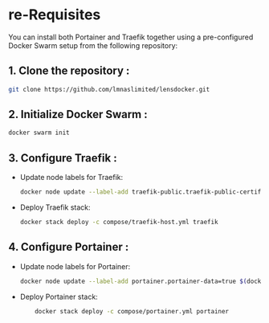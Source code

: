 # re-Requisites
You can install both Portainer and Traefik together using a pre-configured Docker Swarm setup from the following repository:

## 1. Clone the repository :
   ```bash
   git clone https://github.com/lmnaslimited/lensdocker.git
   ```
   
## 2. Initialize Docker Swarm :
   ```bash
   docker swarm init 
   ```

## 3. Configure Traefik :
   - Update node labels for Traefik:
     ```bash
     docker node update --label-add traefik-public.traefik-public-certificates=true $(docker info -f '{{.Swarm.NodeID}}')
     ```

   - Deploy Traefik stack:
     ```bash
     docker stack deploy -c compose/traefik-host.yml traefik
     ```

## 4. Configure Portainer :
   - Update node labels for Portainer:
     ```bash
     docker node update --label-add portainer.portainer-data=true $(docker info -f '{{.Swarm.NodeID}}')
     ```

   - Deploy Portainer stack:
      ```bash
          docker stack deploy -c compose/portainer.yml portainer
       
<!--stackedit_data:
eyJoaXN0b3J5IjpbLTYwMjE3NDE1XX0=
-->